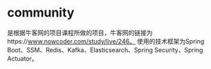 # community
是根据牛客网的项目课程所做的项目，牛客网的链接为https://www.nowcoder.com/study/live/246。
使用的技术框架为Spring Boot、SSM、Redis、Kafka、Elasticsearch、Spring Security、Spring Actuator。
